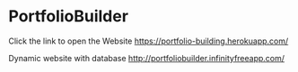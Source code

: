 # PortfolioBuilder

Click the link to open the Website  https://portfolio-building.herokuapp.com/

Dynamic website with database  http://portfoliobuilder.infinityfreeapp.com/
